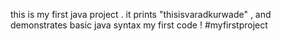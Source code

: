 this is my first java project . it prints "thisisvaradkurwade" , and demonstrates basic java syntax 
my first code !
#myfirstproject
